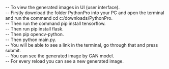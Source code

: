 -- To view the generated images in UI (user interface).  
-- Firstly download the folder PythonPro into your PC and open the terminal and run the command cd  c:/downloads/PythonPro.   
-- Then run the command pip install tensorflow.   
-- Then run pip install flask.   
-- Then pip opencv-python.    
-- Then python main.py.   
-- You will be able to see a link in the terminal, go through that and press submit.    
-- You can see the generated image by GAN model.     
-- For every reload you can see a new generated image.    
